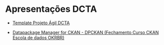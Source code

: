 # Apresentações DCTA

- [Template Projeto Ágil DCTA](https://transparencia-mg.github.io/reveal.js/presentations/20230302_template_projeto_agil/index.html)

- [Datapackage Manager for CKAN - DPCKAN (Fechamento Curso CKAN Escola de dados OKRBR)](https://transparencia-mg.github.io/reveal.js/presentations/20230328_gerenciar_dados_abertos_com_dpckan/index.html)
